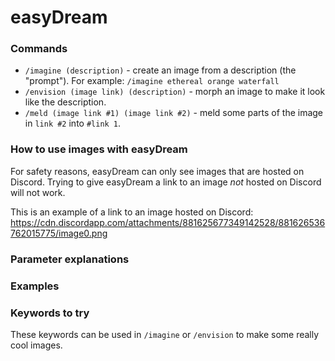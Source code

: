 # easyDream

### Commands

- `/imagine (description)` - create an image from a description (the "prompt"). For example: `/imagine ethereal orange waterfall`
- `/envision (image link) (description)` - morph an image to make it look like the description.
- `/meld (image link #1) (image link #2)` - meld some parts of the image in `link #2` into `#link 1`.

### How to use images with easyDream

For safety reasons, easyDream can only see images that are hosted on Discord. Trying to give easyDream a link to an image *not* hosted on Discord will not work.

This is an example of a link to an image hosted on Discord: https://cdn.discordapp.com/attachments/881625677349142528/881626536762015775/image0.png


### Parameter explanations

### Examples

### Keywords to try

These keywords can be used in `/imagine` or `/envision` to make some really cool images.

